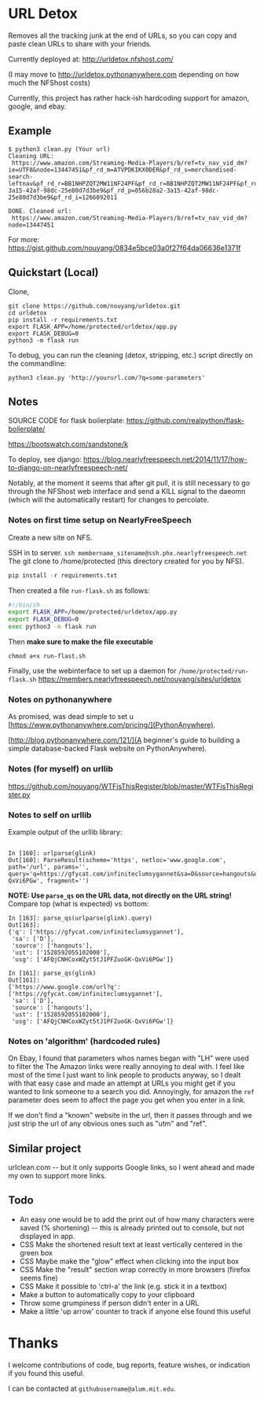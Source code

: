 # URL Detox

Removes all the tracking junk at the end of URLs, so you can copy and paste clean URLs to share with
your friends.

Currently deployed at:
http://urldetox.nfshost.com/

(I may move to http://urldetox.pythonanywhere.com depending on how much the NFShost costs) 

Currently, this project has rather hack-ish hardcoding support for amazon, google, and ebay.

## Example
```
$ python3 clean.py (Your url)
Cleaning URL:
 https://www.amazon.com/Streaming-Media-Players/b/ref=tv_nav_vid_dm?ie=UTF8&node=13447451&pf_rd_m=ATVPDKIKX0DER&pf_rd_s=merchandised-search-leftnav&pf_rd_r=BB1NHPZQT2MW11NF24PF&pf_rd_r=BB1NHPZQT2MW11NF24PF&pf_rd_t=101&pf_rd_p=056b28a2-3a15-42af-98dc-25e80d7d3be9&pf_rd_p=056b28a2-3a15-42af-98dc-25e80d7d3be9&pf_rd_i=1266092011

DONE. Cleaned url:
 https://www.amazon.com/Streaming-Media-Players/b/ref=tv_nav_vid_dm?node=13447451
 ```


For more:
https://gist.github.com/nouyang/0834e5bce03a0f27f64da06636e1371f

## Quickstart (Local)

Clone, 

```
git clone https://github.com/nouyang/urldetox.git
cd urldetox
pip install -r requirements.txt
export FLASK_APP=/home/protected/urldetox/app.py
export FLASK_DEBUG=0
python3 -m flask run
```

To debug, you can run the cleaning (detox, stripping, etc.) script directly on the commandline:
```
python3 clean.py 'http://yoururl.com/?q=some-parameters'
```

## Notes
SOURCE CODE for flask boilerplate:
https://github.com/realpython/flask-boilerplate/

https://bootswatch.com/sandstone/k

To deploy, see django:
https://blog.nearlyfreespeech.net/2014/11/17/how-to-django-on-nearlyfreespeech-net/

Notably, at the moment it seems that after git pull, it is still necessary to go through the NFShost web interface and send a KILL signal to the daeomn (which will the automatically restart) for changes to percolate.


### Notes on first time setup on NearlyFreeSpeech 

Create a new site on NFS.

SSH in to server.  `ssh membername_sitename@ssh.phx.nearlyfreespeech.net`
The git clone to /home/protected (this directory created for you by NFS).
```python 
pip install -r requirements.txt
```

Then created a file `run-flask.sh` as follows:
```sh
#!/bin/sh
export FLASK_APP=/home/protected/urldetox/app.py
export FLASK_DEBUG=0
exec python3 -m flask run
```

Then **make sure to make the file executable**

```
chmod a+x run-flast.sh
```

Finally, use the webinterface to set up a daemon for `/home/protected/run-flask.sh` 
https://members.nearlyfreespeech.net/nouyang/sites/urldetox

### Notes on pythonanywhere

As promised, was dead simple to set u [https://www.pythonanywhere.com/pricing/](PythonAnywhere).

[http://blog.pythonanywhere.com/121/](A beginner's guide to building a simple database-backed Flask website on PythonAnywhere).
### Notes (for myself) on urllib 

https://github.com/nouyang/WTFisThisRegister/blob/master/WTFisThisRegister.py

### Notes to self on urllib 
Example output of the urllib library:
```

In [160]: urlparse(glink)
Out[160]: ParseResult(scheme='https', netloc='www.google.com', path='/url', params='', query='q=https://gfycat.com/infiniteclumsygannet&sa=D&source=hangouts&ust=1528592055102000&usg=AFQjCNHCoxWZyt5tJ1PFZuoGK-QxVi6PGw', fragment='')
```

**NOTE: Use `parse_qs` on the URL data, not directly on the URL string!**
Compare top (what is expected) vs bottom:

```
In [163]: parse_qs(urlparse(glink).query)
Out[163]: 
{'q': ['https://gfycat.com/infiniteclumsygannet'],
 'sa': ['D'],
 'source': ['hangouts'],
 'ust': ['1528592055102000'],
 'usg': ['AFQjCNHCoxWZyt5tJ1PFZuoGK-QxVi6PGw']}

In [161]: parse_qs(glink)
Out[161]: 
{'https://www.google.com/url?q': ['https://gfycat.com/infiniteclumsygannet'],
 'sa': ['D'],
 'source': ['hangouts'],
 'ust': ['1528592055102000'],
 'usg': ['AFQjCNHCoxWZyt5tJ1PFZuoGK-QxVi6PGw']}

```


### Notes on 'algorithm' (hardcoded rules)

On Ebay, I found that parameters whos names began with "LH" were used to filter the 
The Amazon links were really annoying to deal with. I feel like most of the time I just want to link
people to products anyway, so I dealt with that easy case and made an attempt at URLs you might get
if you wanted to link someone to a search you did. Annoyingly, for amazon the `ref` parameter does
seem to affect the page you get when you enter in a link.

If we don't find a "known" website in the url, then it passes through and we just strip the url of
any obvious ones such as "utm" and "ref".

## Similar project

urlclean.com -- but it only supports Google links, so I went ahead and made my own to support more
links.

## Todo


* An easy one would be to add the print out of how many
characters were saved (% shortening) -- this is already printed out to console, but not displayed in
app. 
* CSS Make the shortened result text at least vertically centered in the green box
* CSS Maybe make the "glow" effect when clicking into the input box
* CSS Make the "result" section wrap correctly in more browsers (firefox seems fine)
* CSS Make it possible to 'ctrl-a' the link (e.g. stick it in a textbox)
* Make a button to automatically copy to your clipboard
* Throw some grumpiness if person didn't enter in a URL
* Make a little 'up arrow' counter to track if anyone else found this useful


# Thanks

I welcome contributions of code, bug reports, feature wishes, or indication if you found this useful. 

I can be contacted at `githubusername@alum.mit.edu`.
